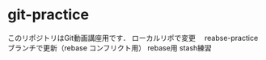 ﻿# git-practice
このリポジトリはGit動画講座用です．
ローカルリポで変更　
reabse-practiceブランチで更新（rebase コンフリクト用）
rebase用
stash練習
